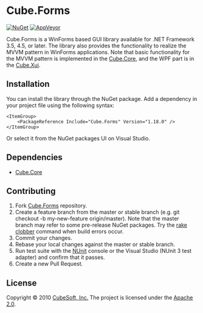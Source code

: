 Cube.Forms
====

[![NuGet](https://img.shields.io/nuget/v/Cube.Forms.svg)](https://www.nuget.org/packages/Cube.Forms/)
[![AppVeyor](https://ci.appveyor.com/api/projects/status/k5a3hpx8q788dpq2?svg=true)](https://ci.appveyor.com/project/clown/cube-forms)

Cube.Forms is a WinForms based GUI library available for .NET Framework 3.5, 4.5, or later.
The library also provides the functionality to realize the MVVM pattern in WinForms applications.
Note that basic functionality for the MVVM pattern is implemented in the [Cube.Core](https://github.com/cube-soft/Cube.Core), and the WPF part is in the [Cube.Xui](https://github.com/cube-soft/Cube.Xui).


## Installation

You can install the library through the NuGet package.
Add a dependency in your project file using the following syntax:

    <ItemGroup>
        <PackageReference Include="Cube.Forms" Version="1.18.0" />
    </ItemGroup>

Or select it from the NuGet packages UI on Visual Studio.

## Dependencies

* [Cube.Core](https://github.com/cube-soft/Cube.Core)

## Contributing

1. Fork [Cube.Forms](https://github.com/cube-soft/Cube.Forms/fork) repository.
2. Create a feature branch from the master or stable branch (e.g. git checkout -b my-new-feature origin/master). Note that the master branch may refer to some pre-release NuGet packages. Try the [rake clobber](https://github.com/cube-soft/Cube.Forms/blob/master/Rakefile) command when build errors occur.
3. Commit your changes.
4. Rebase your local changes against the master or stable branch.
5. Run test suite with the [NUnit](https://nunit.org/) console or the Visual Studio (NUnit 3 test adapter) and confirm that it passes.
6. Create a new Pull Request.

## License

Copyright © 2010 [CubeSoft, Inc.](https://www.cube-soft.jp/)
The project is licensed under the [Apache 2.0](https://github.com/cube-soft/Cube.Forms/blob/master/License.txt).